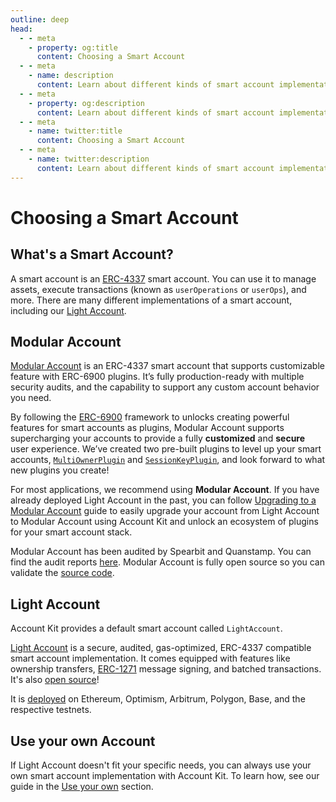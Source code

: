 ```yaml
---
outline: deep
head:
  - - meta
    - property: og:title
      content: Choosing a Smart Account
  - - meta
    - name: description
      content: Learn about different kinds of smart account implementations to use with Account Kit, a vertically integrated stack for building apps that support ERC-4337 and ERC-6900.
  - - meta
    - property: og:description
      content: Learn about different kinds of smart account implementations to use with Account Kit, a vertically integrated stack for building apps that support ERC-4337 and ERC-6900.
  - - meta
    - name: twitter:title
      content: Choosing a Smart Account
  - - meta
    - name: twitter:description
      content: Learn about different kinds of smart account implementations to use with Account Kit, a vertically integrated stack for building apps that support ERC-4337 and ERC-6900.
---
```


# Choosing a Smart Account

## What's a Smart Account?

A smart account is an [ERC-4337](https://eips.ethereum.org/EIPS/eip-4337) smart account. You can use it to manage assets, execute transactions (known as `userOperations` or `userOps`), and more. There are many different implementations of a smart account, including our [Light Account](/smart-accounts/light-account/).

## Modular Account

[Modular Account](/smart-accounts/modular-account/) is an ERC-4337 smart account that supports customizable feature with ERC-6900 plugins. It’s fully production-ready with multiple security audits, and the capability to support any custom account behavior you need.

By following the [ERC-6900](https://eips.ethereum.org/EIPS/eip-6900) framework to unlocks creating powerful features for smart accounts as plugins, Modular Account supports supercharging your accounts to provide a fully **customized** and **secure** user experience. We’ve created two pre-built plugins to level up your smart accounts, [`MultiOwnerPlugin`](/using-smart-accounts/transfer-ownership/modular-account) and [`SessionKeyPlugin`](/using-smart-accounts/session-keys/), and look forward to what new plugins you create!

For most applications, we recommend using **Modular Account**. If you have already deployed Light Account in the past, you can follow [Upgrading to a Modular Account](/smart-accounts/modular-account/upgrade-la-to-ma) guide to easily upgrade your account from Light Account to Modular Account using Account Kit and unlock an ecosystem of plugins for your smart account stack.

Modular Account has been audited by Spearbit and Quanstamp. You can find the audit reports [here](). Modular Account is fully open source so you can validate the [source code]().

## Light Account

Account Kit provides a default smart account called `LightAccount`.

[Light Account](/smart-accounts/light-account/) is a secure, audited, gas-optimized, ERC-4337 compatible smart account implementation. It comes equipped with features like ownership transfers, [ERC-1271](https://eips.ethereum.org/EIPS/eip-1271) message signing, and batched transactions. It's also [open source](https://github.com/alchemyplatform/light-account)!

It is [deployed](/smart-accounts/light-account/#deployment-addresses) on Ethereum, Optimism, Arbitrum, Polygon, Base, and the respective testnets.

## Use your own Account

If Light Account doesn't fit your specific needs, you can always use your own smart account implementation with Account Kit. To learn how, see our guide in the [Use your own](/smart-accounts/custom/using-your-own) section.
